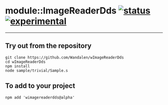 
# module::ImageReaderDds  [![status](https://github.com/Wandalen/wImageReaderDds/workflows/publish/badge.svg)](https://github.com/Wandalen/wImageReaderDds/actions?query=workflow%3Apublish) [![experimental](https://img.shields.io/badge/stability-experimental-orange.svg)](https://github.com/emersion/stability-badges#experimental)

___

## Try out from the repository
```
git clone https://github.com/Wandalen/wImageReaderDds
cd wImageReaderDds
npm install
node sample/trivial/Sample.s
```

## To add to your project
```
npm add 'wimagereaderdds@alpha'
```




